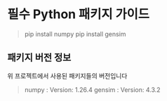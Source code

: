 # 필수 Python 패키지 가이드

> pip install numpy
> pip install gensim

## 패키지 버전 정보
위 프로젝트에서 사용된 패키지들의 버전입니다
> numpy : Version: 1.26.4
> gensim : Version: 4.3.2
